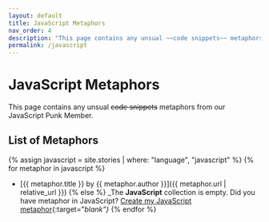 ```yaml
---
layout: default
title: JavaScript Metaphors
nav_order: 4
description: "This page contains any unsual ~~code snippets~~ metaphors from our JavaScript Punk Member."
permalink: /javascript
---
```

# JavaScript Metaphors

This page contains any unsual ~~code snippets~~ metaphors from our JavaScript Punk Member.

## List of Metaphors
{% assign javascript = site.stories | where: "language", "javascript" %}
{% for metaphor in javascript %}
- [{{ metaphor.title }} by {{ metaphor.author }}]({{ metaphor.url | relative_url }})
{% else %}
  _The **JavaScript** collection is empty. Did you have metaphor in JavaScript? [Create my JavaScript metaphor](https://github.com/StreetCommunityProgrammer/metaphore/issues/new?assignees=&labels=metaphore&template=metaphore_request.yml&title=Add+%5BMETAPHORE+NAME%5D){:target="_blank"}_
{% endfor %}
